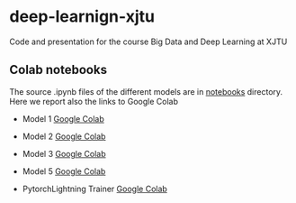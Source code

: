# deep-learnign-xjtu
Code and presentation for the course Big Data and Deep Learning at XJTU



## Colab notebooks 
The source .ipynb files of the different models are in [notebooks](notebooks) directory.
Here we report also the links to Google Colab 

* Model 1
[Google Colab](https://colab.research.google.com/drive/1QkJGJK1YNt-SifIpQ2sXr8xUNWGMIMwg?usp=sharing)  


* Model 2
[Google Colab](https://colab.research.google.com/drive/1ViCJEwRnWKTodXfFBpLmDDJTs7Z7Wxi1?usp=sharing)  


* Model 3
[Google Colab](https://colab.research.google.com/drive/1yiusZHq6SP69701I0msRwXGf2B1wgrhq?usp=sharing)  
  

* Model 5
[Google Colab](https://colab.research.google.com/drive/1hor-9A4Ep69eP4hhbU9owyks4Ipv-SlX?usp=sharing)  
  

* PytorchLightning Trainer
[Google Colab](https://colab.research.google.com/drive/1BE9cgorQsuubnlByoPnFol8lsbvaA0jm?usp=sharing)  
  
